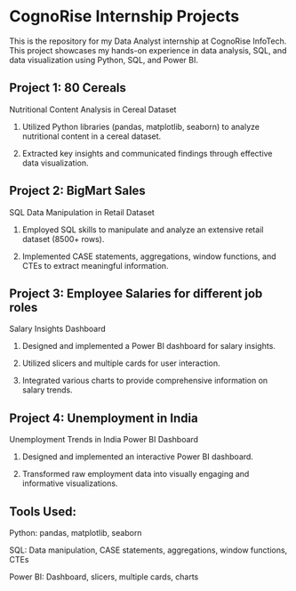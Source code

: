 # CognoRise Internship Projects

This is the repository for my Data Analyst internship at CognoRise InfoTech. This project showcases my hands-on experience in data analysis, SQL, and data visualization using Python, SQL, and Power BI.

## Project 1: 80 Cereals

Nutritional Content Analysis in Cereal Dataset

1. Utilized Python libraries (pandas, matplotlib, seaborn) to analyze nutritional content in a cereal dataset.

2. Extracted key insights and communicated findings through effective data visualization.

## Project 2: BigMart Sales

SQL Data Manipulation in Retail Dataset

1. Employed SQL skills to manipulate and analyze an extensive retail dataset (8500+ rows).

2. Implemented CASE statements, aggregations, window functions, and CTEs to extract meaningful information.

## Project 3: Employee Salaries for different job roles

Salary Insights Dashboard

1. Designed and implemented a Power BI dashboard for salary insights.

2. Utilized slicers and multiple cards for user interaction.

3. Integrated various charts to provide comprehensive information on salary trends.

## Project 4: Unemployment in India

Unemployment Trends in India Power BI Dashboard

1. Designed and implemented an interactive Power BI dashboard.

2. Transformed raw employment data into visually engaging and informative visualizations.

## Tools Used:

Python: pandas, matplotlib, seaborn

SQL: Data manipulation, CASE statements, aggregations, window functions, CTEs

Power BI: Dashboard, slicers, multiple cards, charts
